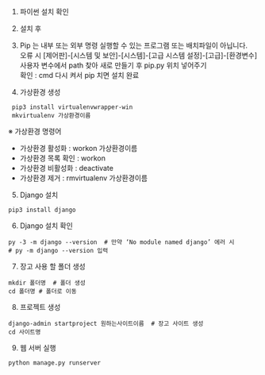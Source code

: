 1.	파이썬 설치 확인


2.	설치 후 


3.	Pip 는 내부 또는 외부 명령 실행할 수 있는 프로그램 또는 배치파일이 아닙니다.    
오류 시 [제어판]-[시스템 및 보안]-[시스템]-[고급 시스템 설정]-[고급]-[환경변수]   
사용자 변수에서 path 찾아 새로 만들기 후 pip.py 위치 넣어주기   
확인 : cmd 다시 켜서 pip 치면 설치 완료   


4.	 가상환경 생성

```
 pip3 install virtualenvwrapper-win
 mkvirtualenv 가상환경이름
```


※ 가상환경 명령어
- 가상환경 활성화 : workon 가상환경이름
- 가상환경 목록 확인 : workon
- 가상환경 비활성화 : deactivate
- 가상환경 제거 : rmvirtualenv 가상환경이름


5.	Django 설치

```
pip3 install django
```


6.	Django 설치 확인

```
py -3 -m django --version  # 만약 ‘No module named django’ 에러 시
# py -m django --version 입력
```


7.	장고 사용 할 폴더 생성

```
mkdir 폴더명  # 폴더 생성
cd 폴더명 # 폴더로 이동
```


8.	프로젝트 생성

```
django-admin startproject 원하는사이트이름  # 장고 사이트 생성
cd 사이트명
```


9.	웹 서버 실행

```
python manage.py runserver
```
